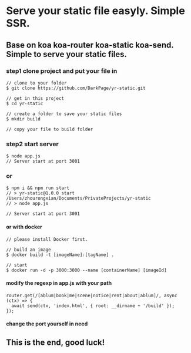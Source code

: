 # Serve your static file easyly. Simple SSR.

## Base on koa koa-router koa-static koa-send. Simple to serve your static files.

### step1 clone project and put your file in 
```
// clone to your folder
$ git clone https://github.com/DarkPage/yr-static.git

// get in this project
$ cd yr-static

// create a folder to save your static files
$ mkdir build

// copy your file to build folder
```
### step2 start server
```
$ node app.js
// Server start at port 3001
```

### or
```
$ npm i && npm run start
// > yr-static@1.0.0 start /Users/zhourongxian/Documents/PrivateProjects/yr-static
// > node app.js

// Server start at port 3001
```

#### or with docker
```
// please install Docker first.

// build an image
$ docker build -t [imageName]:[tagName] .

// start
$ docker run -d -p 3000:3000 --name [containerName] [imageId]
```

#### modify the regexp in app.js with your path
```
router.get(/[ablum|book|me|scene|notice|rent|about|ablum]/, async (ctx) => {
  await send(ctx, 'index.html', { root: __dirname + '/build' });
});
```

#### change the port yourself in need


## This is the end, good luck!
